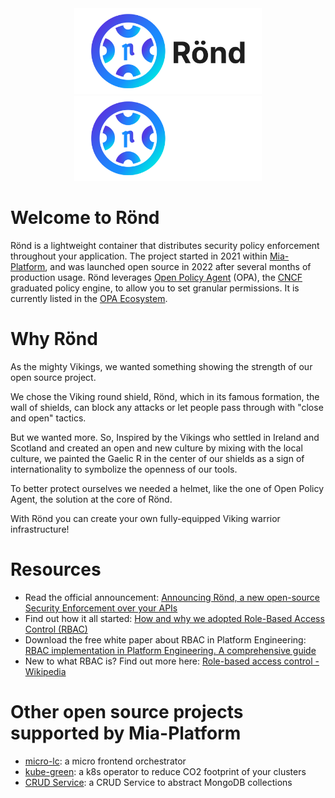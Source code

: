 <div align="center">
  <img alt="Rönd Logo" src="https://github.com/rond-authz/.github/blob/58bf35733bb43143cfb6ad9b05b93e20d6729633/profile/img/Rond_Logo_Full-Lockup_Horizontal.png#gh-light-mode-only" width="300" />
  <img alt="Rönd Logo" src="https://github.com/rond-authz/.github/blob/58bf35733bb43143cfb6ad9b05b93e20d6729633/profile/img/Rond_Logo_Full-Lockup_Horizontal-White.png#gh-dark-mode-only"  width="300">
</div>


# Welcome to Rönd

Rönd is a lightweight container that distributes security policy enforcement throughout your application. The project started in 2021 within [Mia-Platform](https://github.com/mia-platform), and was launched open source in 2022 after several months of production usage. Rönd leverages [Open Policy Agent](https://github.com/open-policy-agent/opa) (OPA), the [CNCF](https://www.cncf.io) graduated policy engine, to allow you to set granular permissions. It is currently listed in the [OPA Ecosystem](https://www.openpolicyagent.org/ecosystem/).

# Why Rönd

As the mighty Vikings, we wanted something showing the strength of our open source project. 

We chose the Viking round shield, Rönd, which in its famous formation, the wall of shields, can block any attacks or let people pass through with "close and open" tactics.

But we wanted more. So, Inspired by the Vikings who settled in Ireland and Scotland and created an open and new culture by mixing with the local culture, we painted the Gaelic R in the center of our shields as a sign of internationality to symbolize the openness of our tools. 

To better protect ourselves we needed a helmet, like the one of Open Policy Agent, the solution at the core of Rönd. 

With Rönd you can create your own fully-equipped Viking warrior infrastructure!

# Resources

* Read the official announcement: [Announcing Rönd, a new open-source Security Enforcement over your APIs](https://mia-platform.eu/blog/rond-open-source-api-enforcement/?utm_source=github&utm_medium=rond-open-source)
* Find out how it all started: [How and why we adopted Role-Based Access Control (RBAC)](https://mia-platform.eu/blog/role-based-access-control-rbac/?utm_source=github&utm_medium=rond-open-source)
* Download the free white paper about RBAC in Platform Engineering: [RBAC implementation in Platform Engineering. A comprehensive guide](https://resources.mia-platform.eu/en/white-paper-rbac-platform-engineering?utm_source=github&utm_medium=rond-open-source)
* New to what RBAC is? Find out more here: [Role-based access control - Wikipedia](https://en.wikipedia.org/wiki/Role-based_access_control)

# Other open source projects supported by Mia-Platform

* [micro-lc](https://github.com/micro-lc): a micro frontend orchestrator 
* [kube-green](https://github.com/kube-green): a k8s operator to reduce CO2 footprint of your clusters
* [CRUD Service](https://github.com/mia-platform/crud-service): a CRUD Service to abstract MongoDB collections
